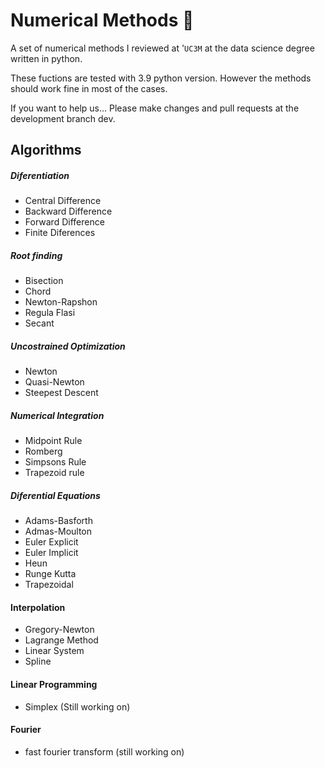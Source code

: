 # Numerical Methods 🐍
A set of numerical methods I reviewed at '``UC3M`` at the data science degree written in python.

These fuctions are tested with 3.9 python version. However the methods should work fine in most of the cases.

If you want to help us... Please make changes and pull requests at the development branch dev.

## Algorithms

##### Diferentiation
* Central Difference
* Backward Difference
* Forward Difference
* Finite Diferences

##### Root finding
* Bisection
* Chord
* Newton-Rapshon
* Regula Flasi 
* Secant

##### Uncostrained Optimization
* Newton
* Quasi-Newton
* Steepest Descent

##### Numerical Integration
* Midpoint Rule
* Romberg
* Simpsons Rule
* Trapezoid rule

##### Diferential Equations
* Adams-Basforth
* Admas-Moulton
* Euler Explicit
* Euler Implicit
* Heun
* Runge Kutta
* Trapezoidal

#### Interpolation
* Gregory-Newton
* Lagrange Method
* Linear System
* Spline

#### Linear Programming
* Simplex (Still working on)

#### Fourier
* fast fourier transform (still working on)
